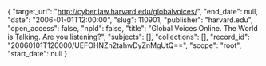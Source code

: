 {
  "target_url": "http://cyber.law.harvard.edu/globalvoices/", 
  "end_date": null, 
  "date": "2006-01-01T12:00:00", 
  "slug": 110901, 
  "publisher": "harvard.edu", 
  "open_access": false, 
  "npld": false, 
  "title": "Global Voices Online. The World is Talking. Are you listening?", 
  "subjects": [], 
  "collections": [], 
  "record_id": "20060101T120000/UEFOHNZn2tahwDyZnMgUtQ==", 
  "scope": "root", 
  "start_date": null
}

